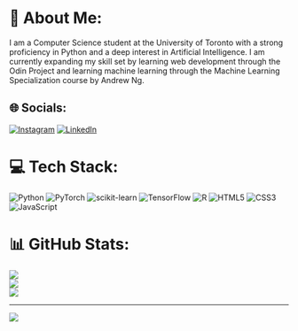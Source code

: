 # 💫 About Me:
I am a Computer Science student at the University of Toronto with a strong proficiency in Python and a deep interest in Artificial Intelligence. I am currently expanding my skill set by learning web development through the Odin Project and learning machine learning through the Machine Learning Specialization course by Andrew Ng.


## 🌐 Socials:
[![Instagram](https://img.shields.io/badge/Instagram-%23E4405F.svg?logo=Instagram&logoColor=white)](https://instagram.com/https://www.instagram.com/om_0611/) [![LinkedIn](https://img.shields.io/badge/LinkedIn-%230077B5.svg?logo=linkedin&logoColor=white)](https://linkedin.com/in/https://www.linkedin.com/in/om-ptl/) 

# 💻 Tech Stack:
![Python](https://img.shields.io/badge/python-3670A0?style=for-the-badge&logo=python&logoColor=ffdd54) ![PyTorch](https://img.shields.io/badge/PyTorch-%23EE4C2C.svg?style=for-the-badge&logo=PyTorch&logoColor=white) ![scikit-learn](https://img.shields.io/badge/scikit--learn-%23F7931E.svg?style=for-the-badge&logo=scikit-learn&logoColor=white) ![TensorFlow](https://img.shields.io/badge/TensorFlow-%23FF6F00.svg?style=for-the-badge&logo=TensorFlow&logoColor=white) ![R](https://img.shields.io/badge/r-%23276DC3.svg?style=for-the-badge&logo=r&logoColor=white) ![HTML5](https://img.shields.io/badge/html5-%23E34F26.svg?style=for-the-badge&logo=html5&logoColor=white) ![CSS3](https://img.shields.io/badge/css3-%231572B6.svg?style=for-the-badge&logo=css3&logoColor=white) ![JavaScript](https://img.shields.io/badge/javascript-%23323330.svg?style=for-the-badge&logo=javascript&logoColor=%23F7DF1E)
# 📊 GitHub Stats:
![](https://github-readme-stats.vercel.app/api?username=om0611&theme=dark&hide_border=false&include_all_commits=false&count_private=false)<br/>
![](https://github-readme-streak-stats.herokuapp.com/?user=om0611&theme=dark&hide_border=false)<br/>
![](https://github-readme-stats.vercel.app/api/top-langs/?username=om0611&theme=dark&hide_border=false&include_all_commits=false&count_private=false&layout=compact)

---
[![](https://visitcount.itsvg.in/api?id=om0611&icon=0&color=0)](https://visitcount.itsvg.in)

<!-- Proudly created with GPRM ( https://gprm.itsvg.in ) -->
